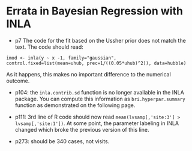 # Errata in Bayesian Regression with INLA

- p7 The code for the fit based on the Ussher prior does not match the text. The code should read:
```
imod <- inla(y ~ x -1, family="gaussian", control.fixed=list(mean=uhub, prec=1/((0.05*uhub)^2)), data=hubble)
```
As it happens, this makes no important difference to the numerical outcome.

- p104: the `inla.contrib.sd` function is no longer available in the INLA package. You can compute this information as `bri.hyperpar.summary` function as demonstrated on the following page.

- p111: 3rd line of R code should now read `mean(lvsamp[,'site:3'] > lvsamp[,'site:1'])`. At some point, the parameter labeling in INLA changed which broke the previous version of this line. 

- p273: should be 340 cases, not visits.